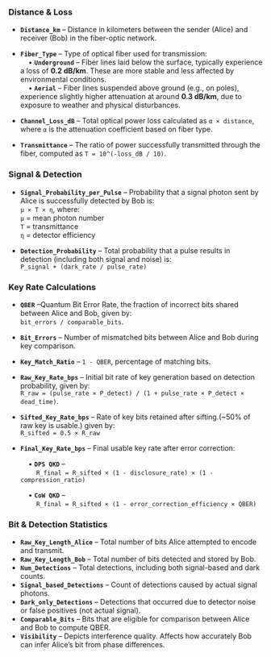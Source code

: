 ### Distance & Loss

- **`Distance_km`** – Distance in kilometers between the sender (Alice) and receiver (Bob) in the fiber-optic network.

- **`Fiber_Type`** – Type of optical fiber used for transmission:  
  &nbsp;&nbsp;&nbsp;&nbsp;• **`Underground`** – Fiber lines laid below the surface, typically experience a loss of **0.2 dB/km**. These are more stable and less affected by environmental conditions.  
  &nbsp;&nbsp;&nbsp;&nbsp;• **`Aerial`** – Fiber lines suspended above ground (e.g., on poles), experience slightly higher attenuation at around **0.3 dB/km**, due to exposure to weather and physical disturbances.

- **`Channel_Loss_dB`** – Total optical power loss calculated as `α × distance`, where `α` is the attenuation coefficient based on fiber type.

- **`Transmittance`** – The ratio of power successfully transmitted through the fiber, computed as `T = 10^(-loss_dB / 10)`.

### Signal & Detection

- **`Signal_Probability_per_Pulse`** – Probability that a signal photon sent by Alice is successfully detected by Bob is:  
  `μ × T × η`, where:  
  `μ` = mean photon number  
  `T` = transmittance  
  `η` = detector efficiency

- **`Detection_Probability`** – Total probability that a pulse results in detection (including both signal and noise) is:<br>
  `P_signal + (dark_rate / pulse_rate)`

### Key Rate Calculations

- **`QBER`** –Quantum Bit Error Rate, the fraction of incorrect bits shared between Alice and Bob, given by:<br>
  `bit_errors / comparable_bits`.
- **`Bit_Errors`** – Number of mismatched bits between Alice and Bob during key comparison.
- **`Key_Match_Ratio`** – `1 - QBER`, percentage of matching bits.
- **`Raw_Key_Rate_bps`** – Initial bit rate of key generation based on detection probability, given by: <br>`R_raw = (pulse_rate × P_detect) / (1 + pulse_rate × P_detect × dead_time)`.
- **`Sifted_Key_Rate_bps`** – Rate of key bits retained after sifting.(~50% of raw key is usable.) given by: <br>`R_sifted = 0.5 × R_raw`
- **`Final_Key_Rate_bps`** – Final usable key rate after error correction:

  &nbsp;&nbsp;&nbsp;&nbsp;• **`DPS QKD`** –  
  &nbsp;&nbsp;&nbsp;&nbsp;&nbsp;&nbsp;&nbsp;&nbsp;`R_final = R_sifted × (1 - disclosure_rate) × (1 - compression_ratio)`

  &nbsp;&nbsp;&nbsp;&nbsp;• **`CoW QKD`** –  
  &nbsp;&nbsp;&nbsp;&nbsp;&nbsp;&nbsp;&nbsp;&nbsp;`R_final = R_sifted × (1 - error_correction_efficiency × QBER)`

### Bit & Detection Statistics

- **`Raw_Key_Length_Alice`** – Total number of bits Alice attempted to encode and transmit.
- **`Raw_Key_Length_Bob`** – Total number of bits detected and stored by Bob.
- **`Num_Detections`** – Total detections, including both signal-based and dark counts.
- **`Signal_based_Detections`** – Count of detections caused by actual signal photons.
- **`Dark_only_Detections`** – Detections that occurred due to detector noise or false positives (not actual signal).
- **`Comparable_Bits`** – Bits that are eligible for comparison between Alice and Bob to compute QBER.
- **`Visibility`** – Depicts interference quality. Affects how accurately Bob can infer Alice’s bit from phase differences.
